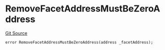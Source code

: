 # RemoveFacetAddressMustBeZeroAddress
[Git Source](https://github.com/thrackle-io/tron/blob/87ff5b38c590a4edb91556fd9ab3428df36445b8/src/protocol/economic/ruleProcessor/RuleProcessorDiamondLib.sol)


```solidity
error RemoveFacetAddressMustBeZeroAddress(address _facetAddress);
```

